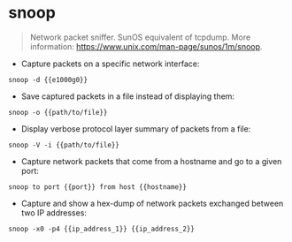 # snoop

> Network packet sniffer.
> SunOS equivalent of tcpdump.
> More information: <https://www.unix.com/man-page/sunos/1m/snoop>.

- Capture packets on a specific network interface:

`snoop -d {{e1000g0}}`

- Save captured packets in a file instead of displaying them:

`snoop -o {{path/to/file}}`

- Display verbose protocol layer summary of packets from a file:

`snoop -V -i {{path/to/file}}`

- Capture network packets that come from a hostname and go to a given port:

`snoop to port {{port}} from host {{hostname}}`

- Capture and show a hex-dump of network packets exchanged between two IP addresses:

`snoop -x0 -p4 {{ip_address_1}} {{ip_address_2}}`
